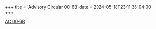 +++
title = 'Advisory Circular 00-6B'
date = 2024-05-18T23:11:36-04:00
+++

[AC 00-6B](https://www.faa.gov/documentlibrary/media/advisory_circular/ac_00-6b.pdf)